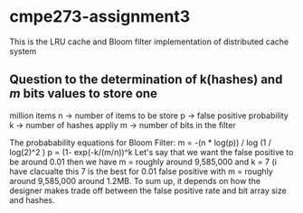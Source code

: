 # cmpe273-assignment3
This is the LRU cache and Bloom filter implementation of distributed cache system


## Question to the determination of **k(hashes)** and  *m* bits values to store one
million items 
n -> number of items to be store
p -> false positive probability
k -> number of hashes appliy
m -> number of bits in the filter

The probabability equations for Bloom Filter:
 m = -(n * log(p)) / log (1 / log(2)^2 )
 p = (1- exp(-k/(m/n))^k
Let's say that we want the false positive to be around 0.01 then we have
m = roughly around 9,585,000  and k = 7 (i have clacualte this 7 is the best
for 0.01 false positive with m = roughly around 9,585,000 around 1.2MB. 
To sum up, it depends on how the designer makes trade off between the false positive rate and bit array size and hashes. 
